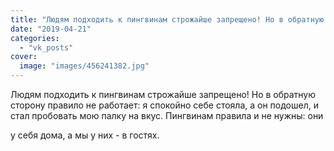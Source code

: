 ```yaml
---
title: "Людям подходить к пингвинам строжайше запрещено! Но в обратную сторону правило не работает: я спокой..."
date: "2019-04-21"
categories: 
  - "vk_posts"
cover:
  image: "images/456241382.jpg"
---
```


Людям подходить к пингвинам строжайше запрещено! Но в обратную сторону правило не работает: я спокойно себе стояла, а он подошел, и стал пробовать мою палку на вкус. Пингвинам правила и не нужны: они

<!--more--> у себя дома, а мы у них - в гостях.
